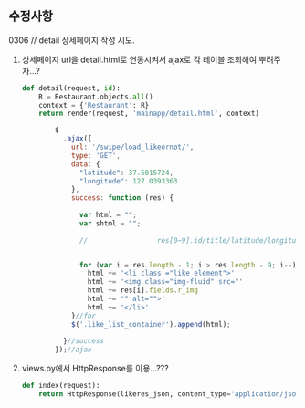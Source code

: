 ## 수정사항

0306 // detail 상세페이지 작성 시도. 

1. 상세페이지 url을 detail.html로 연동시켜서 ajax로 각 테이블 조회해여 뿌려주자...?

   ```python
   def detail(request, id):
       R = Restaurant.objects.all()
       context = {'Restaurant': R}
       return render(request, 'mainapp/detail.html', context)
   ```

   ```javascript
           $
             .ajax({
               url: '/swipe/load_likeornot/',
               type: 'GET',
               data: {
                 "latitude": 37.5015724,
                 "longitude": 127.0393363
               },
               success: function (res) {
     
                 var html = "";
                 var shtml = "";
     
                 // 				res[0~9].id/title/latitude/longitude
   
   
                 for (var i = res.length - 1; i > res.length - 9; i--) {
                   html += '<li class ="like_element">'
                   html += '<img class="img-fluid" src="'
                   html += res[i].fields.r_img
                   html += '" alt="">'
                   html += '</li>'
               }//for
               $('.like_list_container').append(html);
               
             }//success
           });//ajax
   ```

   

2. views.py에서 HttpResponse를 이용...???

   ```python
   def index(request):
       return HttpResponse(likeres_json, content_type='application/json')
   ```

   

   

